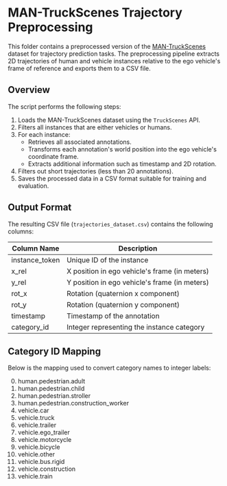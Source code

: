 # MAN-TruckScenes Trajectory Preprocessing

This folder contains a preprocessed version of the [MAN-TruckScenes](https://truckscenes.in.tum.de/) dataset for trajectory prediction tasks. The preprocessing pipeline extracts 2D trajectories of human and vehicle instances relative to the ego vehicle's frame of reference and exports them to a CSV file.

## Overview

The script performs the following steps:
1. Loads the MAN-TruckScenes dataset using the `TruckScenes` API.
2. Filters all instances that are either vehicles or humans.
3. For each instance:
   - Retrieves all associated annotations.
   - Transforms each annotation's world position into the ego vehicle's coordinate frame.
   - Extracts additional information such as timestamp and 2D rotation.
4. Filters out short trajectories (less than 20 annotations).
5. Saves the processed data in a CSV format suitable for training and evaluation.

## Output Format

The resulting CSV file (`trajectories_dataset.csv`) contains the following columns:

| Column Name     | Description                                        |
|------------------|----------------------------------------------------|
| instance_token   | Unique ID of the instance                          |
| x_rel            | X position in ego vehicle's frame (in meters)      |
| y_rel            | Y position in ego vehicle's frame (in meters)      |
| rot_x            | Rotation (quaternion x component)                  |
| rot_y            | Rotation (quaternion y component)                  |
| timestamp        | Timestamp of the annotation                        |
| category_id      | Integer representing the instance category         |

## Category ID Mapping

Below is the mapping used to convert category names to integer labels:

0.  human.pedestrian.adult  
1.  human.pedestrian.child  
2.  human.pedestrian.stroller  
3.  human.pedestrian.construction_worker  
4.  vehicle.car  
5.  vehicle.truck  
6.  vehicle.trailer  
7.  vehicle.ego_trailer  
8.  vehicle.motorcycle  
9.  vehicle.bicycle  
10. vehicle.other  
11. vehicle.bus.rigid  
12. vehicle.construction  
13. vehicle.train  

